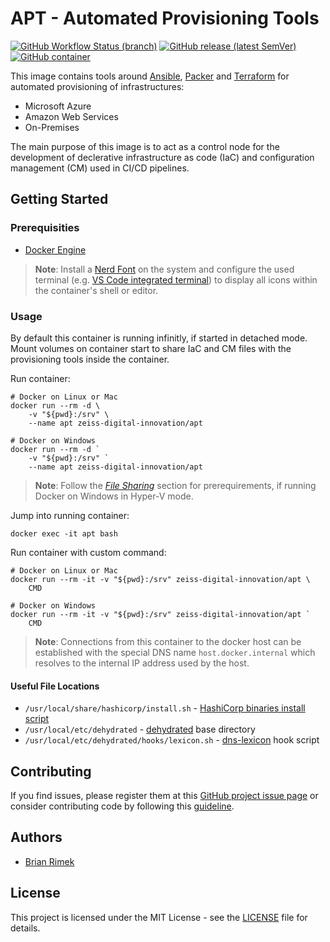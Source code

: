 # APT - Automated Provisioning Tools

[![GitHub Workflow Status (branch)](https://img.shields.io/github/workflow/status/zeiss-digital-innovation/docker-apt/docker-build/master?logo=github&label=build)][github_actions]
[![GitHub release (latest SemVer)](https://img.shields.io/github/v/release/zeiss-digital-innovation/docker-apt?sort=semver&logo=github)][github_releases]
[![GitHub container](https://img.shields.io/github/v/release/zeiss-digital-innovation/docker-apt?sort=semver&logo=github&label=container&logoColor=FFF&color=blue)][github_container]

This image contains tools around [Ansible](https://www.ansible.com/), [Packer](https://www.packer.io/) and [Terraform](https://www.terraform.io/) for automated provisioning of infrastructures:

* Microsoft Azure
* Amazon Web Services
* On-Premises

The main purpose of this image is to act as a control node for the development of declerative infrastructure as code (IaC) and configuration management (CM) used in CI/CD pipelines.

## Getting Started

### Prerequisities

* [Docker Engine](https://docs.docker.com/get-docker/)

> **Note**: Install a [Nerd Font](https://www.nerdfonts.com/font-downloads) on the system and configure the used terminal (e.g. [VS Code integrated terminal](https://code.visualstudio.com/docs/editor/integrated-terminal#_terminal-display-settings)) to display all icons within the container's shell or editor.

### Usage

By default this container is running infinitly, if started in detached mode. Mount volumes on container start to share IaC and CM files with the provisioning tools inside the container.

Run container:

```shell
# Docker on Linux or Mac
docker run --rm -d \
    -v "${pwd}:/srv" \
    --name apt zeiss-digital-innovation/apt

# Docker on Windows
docker run --rm -d `
    -v "${pwd}:/srv" `
    --name apt zeiss-digital-innovation/apt
```

> **Note**: Follow the *[File Sharing](https://docs.docker.com/docker-for-windows/#resources)* section for prerequirements, if running Docker on Windows in Hyper-V mode.

Jump into running container:

```shell
docker exec -it apt bash
```

Run container with custom command:

```shell
# Docker on Linux or Mac
docker run --rm -it -v "${pwd}:/srv" zeiss-digital-innovation/apt \
    CMD

# Docker on Windows
docker run --rm -it -v "${pwd}:/srv" zeiss-digital-innovation/apt `
    CMD
```

> **Note**: Connections from this container to the docker host can be established with the special DNS name `host.docker.internal` which resolves to the internal IP address used by the host.

#### Useful File Locations

* `/usr/local/share/hashicorp/install.sh` - [HashiCorp binaries install script](https://github.com/zeiss-digital-innovation/install-hashicorp-binaries)
* `/usr/local/etc/dehydrated` - [dehydrated](https://github.com/dehydrated-io/dehydrated) base directory
* `/usr/local/etc/dehydrated/hooks/lexicon.sh` - [dns-lexicon](https://github.com/AnalogJ/lexicon) hook script

## Contributing

If you find issues, please register them at this [GitHub project issue page][github_issue] or consider contributing code by following this [guideline][github_guide].

## Authors

* [Brian Rimek](https://github.com/rembik)

## License

This project is licensed under the MIT License - see the [LICENSE][github_licence] file for details.

[github_actions]: https://github.com/zeiss-digital-innovation/docker-apt/actions
[github_releases]: https://github.com/zeiss-digital-innovation/docker-apt/releases
[github_container]: https://github.com/orgs/zeiss-digital-innovation/packages/container/package/apt
[github_issue]: http://github.com/zeiss-digital-innovation/docker-apt/issues/new/choose
[github_guide]: http://github.com/zeiss-digital-innovation/docker-apt/tree/master/.github/CONTRIBUTING.md
[github_licence]: http://github.com/zeiss-digital-innovation/docker-apt/tree/master/LICENSE